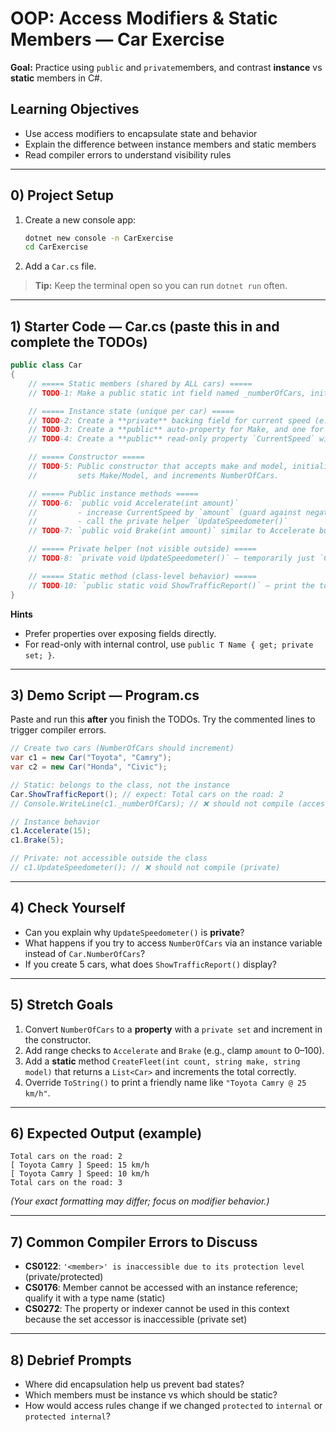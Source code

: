 # OOP: Access Modifiers & Static Members — **Car** Exercise

**Goal:** Practice using `public` and `private`members, and contrast **instance** vs **static** members in C#.

## Learning Objectives
- Use access modifiers to encapsulate state and behavior
- Explain the difference between instance members and static members
- Read compiler errors to understand visibility rules

---

## 0) Project Setup
1. Create a new console app:
   ```bash
   dotnet new console -n CarExercise
   cd CarExercise
   ```
2. Add a `Car.cs` file.

> **Tip:** Keep the terminal open so you can run `dotnet run` often.

---

## 1) Starter Code — Car.cs (paste this in and complete the TODOs)
```csharp
public class Car
{
    // ===== Static members (shared by ALL cars) =====
    // TODO-1: Make a public static int field named _numberOfCars, initialized to 0.

    // ===== Instance state (unique per car) =====
    // TODO-2: Create a **private** backing field for current speed (e.g., `_currentSpeed`).
    // TODO-3: Create a **public** auto-property for Make, and one for Model.
    // TODO-4: Create a **public** read-only property `CurrentSpeed` with a **private set**.

    // ===== Constructor =====
    // TODO-5: Public constructor that accepts make and model, initializes speed to 0,
    //         sets Make/Model, and increments NumberOfCars.

    // ===== Public instance methods =====
    // TODO-6: `public void Accelerate(int amount)`
    //         - increase CurrentSpeed by `amount` (guard against negatives)
    //         - call the private helper `UpdateSpeedometer()`
    // TODO-7: `public void Brake(int amount)` similar to Accelerate but decreases to a minimum of 0.

    // ===== Private helper (not visible outside) =====
    // TODO-8: `private void UpdateSpeedometer()` — temporarily just `Console.WriteLine` the speed

    // ===== Static method (class-level behavior) =====
    // TODO-10: `public static void ShowTrafficReport()` — print the total _numberOfCars.
}
```

**Hints**
- Prefer properties over exposing fields directly.
- For read-only with internal control, use `public T Name { get; private set; }`.

---

## 3) Demo Script — Program.cs
Paste and run this **after** you finish the TODOs. Try the commented lines to trigger compiler errors.

```csharp
// Create two cars (NumberOfCars should increment)
var c1 = new Car("Toyota", "Camry");
var c2 = new Car("Honda", "Civic");

// Static: belongs to the class, not the instance
Car.ShowTrafficReport(); // expect: Total cars on the road: 2
// Console.WriteLine(c1._numberOfCars); // ❌ should not compile (access static via type)

// Instance behavior
c1.Accelerate(15);
c1.Brake(5);

// Private: not accessible outside the class
// c1.UpdateSpeedometer(); // ❌ should not compile (private)
```

---

## 4) Check Yourself
- Can you explain why `UpdateSpeedometer()` is **private**?
- What happens if you try to access `NumberOfCars` via an instance variable instead of `Car.NumberOfCars`?
- If you create 5 cars, what does `ShowTrafficReport()` display?

---

## 5) Stretch Goals
1. Convert `NumberOfCars` to a **property** with a `private set` and increment in the constructor.
2. Add range checks to `Accelerate` and `Brake` (e.g., clamp `amount` to 0–100).
3. Add a **static** method `CreateFleet(int count, string make, string model)` that returns a `List<Car>` and increments the total correctly.
4. Override `ToString()` to print a friendly name like `"Toyota Camry @ 25 km/h"`.

---

## 6) Expected Output (example)
```
Total cars on the road: 2
[ Toyota Camry ] Speed: 15 km/h
[ Toyota Camry ] Speed: 10 km/h
Total cars on the road: 3
```
*(Your exact formatting may differ; focus on modifier behavior.)*

---

## 7) Common Compiler Errors to Discuss
- **CS0122**: `'<member>' is inaccessible due to its protection level` (private/protected)
- **CS0176**: Member cannot be accessed with an instance reference; qualify it with a type name (static)
- **CS0272**: The property or indexer cannot be used in this context because the set accessor is inaccessible (private set)

---

## 8) Debrief Prompts
- Where did encapsulation help us prevent bad states?
- Which members must be instance vs which should be static?
- How would access rules change if we changed `protected` to `internal` or `protected internal`?
